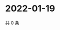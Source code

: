 # 2022-01-19

共 0 条

<!-- BEGIN WEIBO -->
<!-- 最后更新时间 Wed Jan 19 2022 02:18:41 GMT+0800 (China Standard Time) -->

<!-- END WEIBO -->
